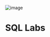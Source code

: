 ![image](https://github.com/user-attachments/assets/55c66eb5-ce90-4351-8fe4-4bdf843d3556)

# SQL Labs
